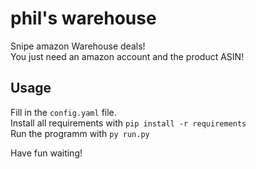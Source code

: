 # phil's warehouse

Snipe amazon Warehouse deals!  
You just need an amazon account and the product ASIN!
  
## Usage
Fill in the ```config.yaml``` file.  
Install all requirements with ```pip install -r requirements```  
Run the programm with ```py run.py```  

Have fun waiting!


